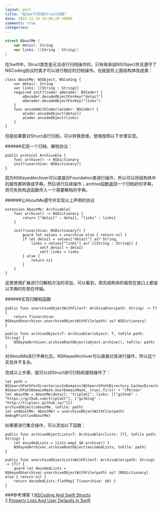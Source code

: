 ```yaml
---
layout: post
title: "在Swift实现Struct归档"
date: 2015-12-24 15:08:29 +0800
comments: true
categories: 
---
```

```swift
struct AboutMe {
    var detail: String
    var links: [[String : String]]
}
```

在Swift中，Struct类型是无法进行归档操作的，只有继承自NSObject并且遵守了NSCoding协议的类才可以进行相应的归档操作。也就是将上面结构体改成类：

```
class AboutMe: NSObject, NSCoding {
    var detail: String
    var links: [[String : String]]
    required init?(coder aDecoder: NSCoder) {
        aDecoder.decodeObjectForKey("detail")
        aDecoder.decodeObjectForKey("links")
    }
    func encodeWithCoder(aCoder: NSCoder) {
        aCoder.encodeObject(detail)
        aCoder.encodeObject(links)
    }
}
```

但是如果要对Struct进行归档，可以转换思维，使用按照以下步骤实现。
<!--more-->
######实现一个归档、解档协议：

```
public protocol Archivable {
    func archive() -> NSDictionary
    init?(unarchive: NSDictionary?)
}
```
因为NSKeyedArchiver可以直接对Foundation类进行操作，所以可以将结构体中的属性都转换成字典，然后进行后续操作；archive函数返回一个归档好的字典，而可失败构造函数传入一个需要解档的字典。

######让AboutMe遵守并实现以上声明的协议

```
extension AboutMe: Archivable{
    func archive() -> NSDictionary {
        return ["detail" : detail, "links" : links]
    }
    
    init?(unarchive: NSDictionary?) {
        guard let values = unarchive else { return nil }
        if let detail = values["detail"] as? String,
            links = values["links"] as? [[String : String]] {
                self.detail = detail
                self.links = links
        } else {
            return nil
        }
    }
}
```
这里使用扩展进行归解档方法的添加，可以看到，原先结构体的属性在接口上都是以字典的形势在传输。

######实现归解档函数

```
public func unarchiveObjectWithFile<T: Archivable>(path: String) -> T? {
    return T(unarchive: NSKeyedUnarchiver.unarchiveObjectWithFile(path) as? NSDictionary)
}

public func archiveObject<T: Archivable>(object: T, toFile path: String) {
    NSKeyedArchiver.archiveRootObject(object.archive(), toFile: path)
}
```
对AboutMe进行字典化后，NSKeyedArchiver可以直接对其进行操作，所以这个实现并不复杂。<br>


完成以上步骤，就可以对Struct进行归档和接档操作了：

```
let path = NSSearchPathForDirectoriesInDomains(NSSearchPathDirectory.CachesDirectory, NSSearchPathDomainMask.UserDomainMask, true).first! + "/Person"
let aboutMe = AboutMe(detail: "tripleCC", links: [["github" : "https://github.com/tripleCC"], ["gitblog" : "http://triplecc.github.io/"]])
archiveObject(aboutMe, toFile: path)
let unAboutMe: AboutMe? = unarchiveObjectWithFile(path)
debugPrint(unAboutMe)
```
如果要进行集合操作，可以添加以下函数：

```
public func archiveObjectLists<T: Archivable>(lists: [T], toFile path: String) {
    let encodedLists = lists.map{ $0.archive() }
    NSKeyedArchiver.archiveRootObject(encodedLists, toFile: path)
}

public func unarchiveObjectListsWithFile<T: Archivable>(path: String) -> [T]? {
    guard let decodedLists = NSKeyedUnarchiver.unarchiveObjectWithFile(path) as? [NSDictionary] else { return nil }
    return decodedLists.flatMap{ T(unarchive: $0) }
}
```

###参考博客
1.[NSCoding And Swift Structs](http://swiftandpainless.com/nscoding-and-swift-structs/)<br>
2.[Property Lists And User Defaults in Swift](http://redqueencoder.com/property-lists-and-user-defaults-in-swift/)
